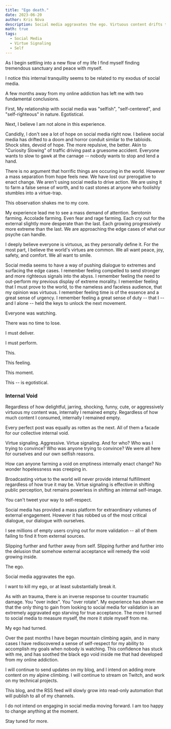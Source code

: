 ```yaml
---
title: "Ego death."
date: 2023-06-20
author: Kris Nóva
description: Social media aggravates the ego. Virtuous content drifts to the extremes and becomes counter productive at scale. Focusing on external validation is futile and robs the soul of a deeper meaning.
math: true
tags:
  - Social Media
  - Virtue Signaling
  - Self
---
```


As I begin settling into a new flow of my life I find myself finding tremendous sanctuary and peace with myself. 

I notice this internal tranquility seems to be related to my exodus of social media.

A few months away from my online addiction has left me with two fundamental conclusions.

First, My relationship with social media was "selfish", "self-centered", and "self-righteous" in nature. Egotistical.

Next, I believe I am not alone in this experience. 

Candidly, I don't see a lot of hope on social media right now.
I believe social media has drifted to a doom and horror conduit similar to the tabloids.
Shock sites, devoid of hope.
The more repulsive, the better.
Akin to "Curiosity Slowing" of traffic driving past a gruesome accident. 
Everyone wants to slow to gawk at the carnage -- nobody wants to stop and lend a hand.

There is no argument that horrific things are occuring in the world. 
However a mass separation from hope feels new.
We have lost our prerogative to enact change.
We aren't using social media to drive action.
We are using it to farm a false sense of worth, and to cast stones at anyone who foolishly stumbles into a virtue-trap.

This observation shakes me to my core.

My experience lead me to see a mass demand of attention. Serotonin farming. Accolade farming. Even fear and rage farming.
Each cry out for the external slightly more desperate than the last.
Each growing progressively more extreme than the last.
We are approaching the edge cases of what our psyche can handle.

I deeply believe everyone is virtuous, as they personally define it.
For the most part, I believe the world's virtues are common.
We all want peace, joy, safety, and comfort. We all want to smile.

Social media seems to have a way of pushing dialogue to extremes and surfacing the edge cases.
I remember feeling compelled to send stronger and more righteous signals into the abyss.
I remember feeling the need to out-perform my previous display of extreme morality.
I remember feeling that I must prove to the world, to the nameless and faceless audience, that my opinion was virtuous.
I remember feeling time is of the essence and a great sense of urgency.
I remember feeling a great sense of duty -- that I -- and I alone -- held the keys to unlock the next movement.

Everyone was watching.

There was no time to lose.

I must deliver.

I must perform.

This. 

This feeling.

This moment.

This -- is egotistical.

### Internal Void

Regardless of how delightful, jarring, shocking, funny, cute, or aggressively virtuous my content was, internally I remained empty.
Regardless of how much content I consumed, internally I remained empty.

Every perfect post was equally as rotten as the next. 
All of them a facade for our collective internal void.

Virtue signaling. Aggressive. Virtue signaling.
And for who? Who was I trying to convince?
Who was anyone trying to convince?
We were all here for ourselves and our own selfish reasons.

How can anyone farming a void on emptiness internally enact change?
No wonder hopelessness was creeping in.

Broadcasting virtue to the world will never provide internal fulfillment regardless of how true it may be.
Virtue signaling is effective in shifting public perception, but remains powerless in shifting an internal self-image.

You can't tweet your way to self-respect.

Social media has provided a mass platform for extraordinary volumes of external engagement.
However it has robbed us of the most critical dialogue, our dialogue with ourselves.

I see millions of empty users crying out for more validation -- all of them failing to find it from external sources.

Slipping further and further away from self.
Slipping further and further into the delusion that somehow external acceptance will remedy the void growing inside.

The ego.

Social media aggravates the ego.

I want to kill my ego, or at least substantially break it.

As with an trauma, there is an inverse response to counter traumatic damage.
You "over index". 
You "over rotate".
My experience has shown me that the only thing to gain from looking to social media for validation is an extremely aggravated ego starving for true acceptance.
The more I turned to social media to measure myself, the more it stole myself from me.

My ego had turned.

Over the past months I have began mountain climbing again, and in many cases I have rediscovered a sense of self-respect for my ability to accomplish my goals when nobody is watching.
This confidence has stuck with me, and has soothed the black ego void inside me that had developed from my online addiction.

I will continue to send updates on my blog, and I intend on adding more content on my alpine climbing.
I will continue to stream on Twitch, and work on my technical projects.

This blog, and the RSS feed will slowly grow into read-only automation that will publish to all of my channels. 

I do not intend on engaging in social media moving forward. I am too happy to change anything at the moment.

Stay tuned for more.




